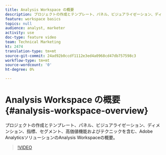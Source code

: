 ```yaml
---
title: Analysis Workspace の概要
description: プロジェクトの作成とテンプレート、パネル、ビジュアライゼーション、ディメンション、指標、セグメント、高価値機能およびテクニックを含む、Adobe AnalyticsソリューションのAnalysis Workspaceの概要。
feature: workspace basics
topics: null
audience: analyst, marketer
activity: use
doc-type: feature video
team: Technical Marketing
kt: 2474
translation-type: tm+mt
source-git-commit: 24ad92b0ccdf1112e3ed4a0968cd47db757598c3
workflow-type: tm+mt
source-wordcount: '0'
ht-degree: 0%

---
```



# Analysis Workspace の概要 {#analysis-workspace-overview}

プロジェクトの作成とテンプレート、パネル、ビジュアライゼーション、ディメンション、指標、セグメント、高価値機能およびテクニックを含む、Adobe AnalyticsソリューションのAnalysis Workspaceの概要。

>[!VIDEO](https://video.tv.adobe.com/v/26266/?quality=12)
